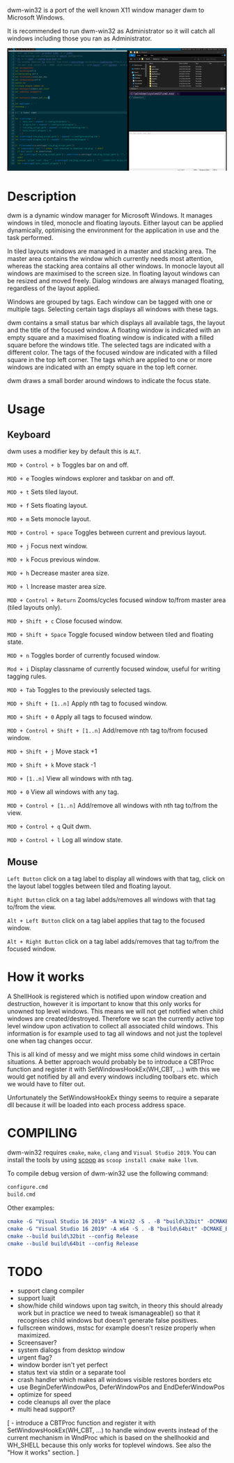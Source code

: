 dwm-win32 is a port of the well known X11 window manager dwm to Microsoft
Windows.

It is recommended to run dwm-win32 as Administrator so it will catch all windows including those you ran as Administrator.

![dwm-win32 screenshot](screenshot.png)

Description
===========

dwm is a dynamic window manager for Microsoft Windows. It manages windows
in tiled, monocle and floating layouts. Either layout can be applied
dynamically, optimising the environment for the application in use and
the task performed.

In tiled layouts windows are managed in a master and stacking area. The
master area contains the window which currently needs most attention,
whereas the stacking area contains all other windows. In monocle layout
all windows are maximised to the screen size. In floating layout windows
can be resized and moved freely. Dialog windows are always managed
floating, regardless of the layout applied.

Windows are grouped by tags. Each window can be tagged with one or
multiple tags. Selecting certain tags displays all windows with these
tags.

dwm contains a small status bar which displays all available tags, the 
layout and the title of the focused window. A floating window is indicated
with an empty square and a maximised floating window is indicated with a
filled square before the windows title. The selected tags are indicated
with a different color. The tags of the focused window are indicated with
a filled square in the top left corner.  The tags which are applied to
one or more windows are indicated with an empty square in the top left
corner.

dwm draws a small border around windows to indicate the focus state.

Usage
=====

 ## Keyboard

  dwm uses a modifier key by default this is `ALT`.


  `MOD + Control + b`  Toggles bar on and off.

  `MOD + e` Toogles windows explorer and taskbar on and off.

  `MOD + t` Sets tiled layout.

  `MOD + f` Sets floating layout.

  `MOD + m` Sets monocle layout.

  `MOD + Control + space` Toggles between current and previous layout.

  `MOD + j` Focus next window.

  `MOD + k` Focus previous window.

  `MOD + h` Decrease master area size.

  `MOD + l` Increase master area size.

  `MOD + Control + Return` Zooms/cycles focused window to/from master area (tiled layouts only).

  `MOD + Shift + c` Close focused window.

  `MOD + Shift + Space` Toggle focused window between tiled and floating state.

  `MOD + n` Toggles border of currently focused window.

  `Mod + i` Display classname of currently focused window, useful for writing
     tagging rules.

  `MOD + Tab` Toggles to the previously selected tags.

  `MOD + Shift + [1..n]` Apply nth tag to focused window.

  `MOD + Shift + 0` Apply all tags to focused window.

  `MOD + Control + Shift + [1..n]` Add/remove nth tag to/from focused window.

  `MOD + Shift + j` Move stack +1

  `MOD + Shift + k` Move stack -1

  `MOD + [1..n]`  View all windows with nth tag.

  `MOD + 0` View all windows with any tag.

  `MOD + Control + [1..n]` Add/remove all windows with nth tag to/from the view.

  `MOD + Control + q`  Quit dwm.

  `MOD + Control + l`  Log all window state.


 ## Mouse

  `Left Button` click on a tag label to display all windows with that tag, click
      on the layout label toggles between tiled and floating layout.

  `Right Button` click on a tag label adds/removes all windows with that tag to/from
      the view.

  `Alt + Left Button` click on a tag label applies that tag to the focused window.

  `Alt + Right Button` click on a tag label adds/removes that tag to/from the focused window.


How it works
============

A ShellHook is registered which is notified upon window creation and
destruction, however it is important to know that this only works for
unowned top level windows. This means we will not get notified when child
windows are created/destroyed. Therefore we scan the currently active top
level window upon activation to collect all associated child windows. 
This information is for example used to tag all windows and not just 
the toplevel one when tag changes occur.

This is all kind of messy and we might miss some child windows in certain
situations. A better approach would probably be to introduce a CBTProc 
function and register it with SetWindowsHookEx(WH_CBT, ...) with this we
would get notified by all and every windows including toolbars etc. 
which we would have to filter out.

Unfortunately the SetWindowsHookEx thingy seems to require a separate
dll because it will be loaded into each process address space.

COMPILING
=========

dwm-win32 requires `cmake`, `make`, `clang` and `Visual Studio 2019`. You can install the tools by using
[scoop](https://scoop.sh) as `scoop install cmake make llvm`.

To compile debug version of dwm-win32 use the following command:

```cmd
configure.cmd
build.cmd
```

Other examples:

```cmake
cmake -G "Visual Studio 16 2019" -A Win32 -S . -B "build\32bit" -DCMAKE_BUILD_TYPE=Release
cmake -G "Visual Studio 16 2019" -A x64 -S . -B "build\64bit" -DCMAKE_BUILD_TYPE=Release
cmake --build build\32bit --config Release
cmake --build build\64bit --config Release
```

TODO
====

 - support clang compiler
 - support luajit
 - show/hide child windows upon tag switch, in theory this should already
   work but in practice we need to tweak ismanageable() so that it
   recognises child windows but doesn't generate false positives.
 - fullscreen windows, mstsc for example doesn't resize properly when
   maximized.
 - Screensaver?
 - system dialogs from desktop window
 - urgent flag?
 - window border isn't yet perfect
 - status text via stdin or a separate tool
 - crash handler which makes all windows visible restores borders etc
 - use BeginDeferWindowPos, DeferWindowPos and EndDeferWindowPos
 - optimize for speed
 - code cleanups all over the place
 - multi head support?

 [ - introduce a CBTProc function and register it with
     SetWindowsHookEx(WH_CBT, ...) to handle window events instead of the
     current mechanism in WndProc which is based on the shellhookid and 
     WH_SHELL because this only works for toplevel windows. See also the
     "How it works" section. ]
